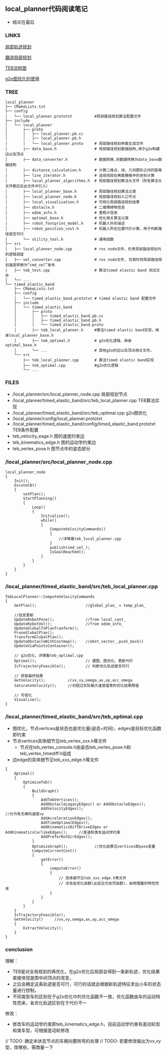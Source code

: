 ## local_planner代码阅读笔记

* 结论在最后

### LINKS

[局部轨迹规划](https://robomaster.github.io/RoboRTS-Tutorial/#/sdk_docs/roborts_planning_local_planner)

[趣讲局部规划](https://www.leiphone.com/news/201612/0TCtaBOIcFOIBN69.html)

[TEB流程图](https://blog.csdn.net/xiekaikaibing/article/details/83417223)

[g2o图优化的使用](https://blog.csdn.net/zzyczzyc/article/details/89036143)

### TREE

```
local_planner
├── CMakeLists.txt
├── config
│   └── local_planner.prototxt          #局部路径规划算法配置文件
├── include
│   └── local_planner
│       ├── proto 
│       │   ├── local_planner.pb.cc
│       │   ├── local_planner.pb.h
│       │   └── local_planner.proto     # 局部路径规划参数生成文件
│       ├── data_base.h                 # 局部路径规划数据结构,用于g2o构建边以及顶点
│       ├── data_converter.h            # 数据转换,将数据转换为data_base数据结构
│       ├── distance_calculation.h      # 计算二维点、线、几何图形之间的距离
│       ├── line_iterator.h             # 连续线段在离散栅格中的坐标计算
│       ├── local_planner_algorithms.h  # 局部路径规划算法头文件（所有算法头文件都应在此文件中引入）
│       ├── local_planner_base.h        # 局部路径规划算法父类
│       ├── local_planner_node.h        # 局部路径规划入口节点
│       ├── local_visualization.h       # 可视化局部路径规划结果
│       ├── obstacle.h                  # 二维障碍物信息
│       ├── odom_info.h                 # 里程计信息
│       ├── optimal_base.h              # 优化相关算法父类
│       ├── robot_footprint_model.h     # 机器人外形描述
│       ├── robot_position_cost.h       # 机器人所在位置代价计算，用于判断路径是否可行
│       └── utility_tool.h              # 通用函数
├── src
│   ├── local_planner_node.cpp          # ros node文件，负责局部路径规划内的逻辑调度
│   ├── vel_converter.cpp               # ros node文件, 仿真时将局部路径规划速度转换为“cmd_vel”发布
│   ├── teb_test.cpp                    # 算法timed elastic band 测试文件
│   └── ...
└── timed_elastic_band
    ├── CMakeLists.txt
    ├── config
    │   └── timed_elastic_band.prototxt # timed elastic band 配置文件
    ├── include
    │   └── timed_elastic_band
    │       ├── proto
    │       │   ├── timed_elastic_band.pb.cc
    │       │   ├── timed_elastic_band.pb.h
    │       │   └── timed_elastic_band.proto
    │       ├── teb_local_planner.h     #算法timed elastic band实现，继承local_planner_base.h
    │       ├── teb_optimal.h           # g2o优化逻辑，继承optimal_base.h
    │       └── ...                     # 其他g2o的边以及顶点相关文件。
    └── src
        ├── teb_local_planner.cpp       # 算法timed elastic band实现
        ├── teb_optimal.cpp             #g2o优化逻辑
        └── ...

```

### FILES

* /local_planner/src/local_planner_node.cpp                         局部规划节点 
* /local_planner/timed_elastic_band/src/teb_local_planner.cpp       TEB算法实现
* /local_planner/timed_elastic_band/src/teb_optimal.cpp             g2o图优化
* /local_planner/config/local_planner.prototxt
* /local_planner/timed_elastic_band/config/timed_elastic_band.prototxt  TEB条件配置
* teb_velocity_eage.h   图的速度约束边
* teb_kinematics_edge.h 图的运动学约束边
* teb_vertex_pose.h     图节点中的姿态部分

### /local_planner/src/local_planner_node.cpp

```
local_planner_node
{
    Init();
    ExcuteCB()
    {
        setPlan();
        StartPlanning()
        {
            Loop()
            {
                Initialize();
                while()
                {
                    ComputeVelocityCommands()
                    {
                        //详情看teb_local_planner.cpp
                    }
                    publish(cmd_vel_);
                    IsGoalReached();
                }
            }
        }
    } 
}
```

### /local_planner/timed_elastic_band/src/teb_local_planner.cpp

```
TebLocalPlanner::ComputeVelocityCommands
{
    GetPlan();                      //global_plan_ = temp_plan_

    //信息更新
    UpdateRobotPose();              //from local_cost_
    UpdateRobotVel();               //from odom_info_
    UpdateGlobalToPlanTranform();
    PruneGlobalPlan();
    TransformGlobalPlan();
    UpdateObstacleWithCostmap();    //obst_vector_.push_back()
    UpdateViaPointsContainer();
    
    // g2o优化，详情看teb_optimal.cpp
    Optimal();                      // 建图、图优化、更新代价
    IsTrajectoryFeasible();         // 判断优化轨迹是否可行

    // 获取最终结果
    GetVelocity();          //vx,vy,oemga,ax,ay,acc_omega
    SaturateVelocity();     //对超过实际最大速度值等的优化结果限值

    // 可视化
    Visualize();
}
```

### /local_planner/timed_elastic_band/src/teb_optimal.cpp

* 图优化，节点vertices是状态也是优化量(姿态+时间)，edges是目标优化函数即约束
* 节点vertices具体细节见teb_vertex_xxx.h等文件
    * 节点在teb_vertex_console.h由姿态teb_vertex_pose.h和teb_vertex_timediff.h组成
* 边edge的具体细节见teb_xxx_edge.h等文件

```
{
    Optimal()
    {
        OptimizeTeb()
        {
            BuildGraph()    
            {
                AddTebVertices();       
                AddObstacleLegacyEdges() or AddObstacleEdges();
                AddVelocityEdges();                                             //分为有无横向速度vy
                AddAccelerationEdges();
                AddTimeOptimalEdges();
                AddKinematicsDiffDriveEdges or AddKinematicsCarlikeEdges();     //差速和类车运动学约束
                AddPreferRotDirEdges();
            }
            OptimizeGraph();            //优化结果见vertices即pose变量
            ComputeCurrentCost()
            {
                getError()
                {
                    computeError()
                    {
                        // 具体细节见teb_xxx_edge.h等文件
                        // 涉及各优化函数(此处应为惩罚函数)，由物理量的特性而来
                    }
                }
            }
        }
    }
    IsTrajectoryFeasible();
    GetVelocity()     //vx,vy,oemga,ax,ay,acc_omega
    {
        ExtractVelocity();
    }
}
```

### conclusion

理解：
* TEB是对全局规划的再优化，在g2o优化后局部会得到一条新轨迹，优化结果直接体现是图中间顶点的改变，
* 之后会确定这条轨迹是否可行，可行的话就会根据新轨迹特征求出小车的状态量进行控制，     
* 不同类型车的区别在于g2o优化中的优化函数不一致，优化函数由车的运动特性而来，各优化轨迹区别在于代价不一

修改：
* 修改车的运动学约束即teb_kinematics_edge.h，目前运动学约束有差动轮型和类车型，可根据差动轮修改

// TODO: 确定末状态节点的车朝向要转弯的处理
// TODO: 若要修改输出为vx,vy型，改哪些，需商量一下
